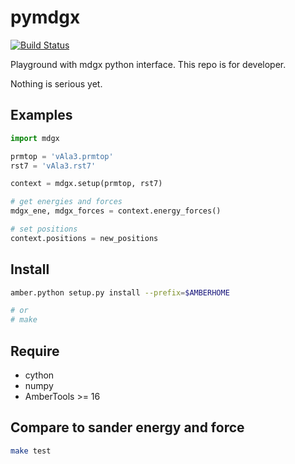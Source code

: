 # pymdgx

[![Build Status](https://travis-ci.org/hainm/pymdgx.svg?branch=master)](https://travis-ci.org/hainm/pymdgx)

Playground with mdgx python interface. This repo is for developer.

Nothing is serious yet.

Examples
--------

```python
import mdgx

prmtop = 'vAla3.prmtop'
rst7 = 'vAla3.rst7'

context = mdgx.setup(prmtop, rst7)

# get energies and forces
mdgx_ene, mdgx_forces = context.energy_forces()

# set positions
context.positions = new_positions
```

Install
-------

```bash
amber.python setup.py install --prefix=$AMBERHOME

# or
# make
```

Require
-------

- cython
- numpy
- AmberTools >= 16

Compare to sander energy and force
----------------------------------
```bash
make test
```
